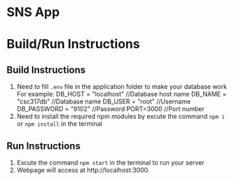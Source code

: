 # SNS App

# Build/Run Instructions

## Build Instructions

1. Need to fill `.env` file in the application folder to make your database work
   For example:
   DB_HOST = "localhost" //Database host name
   DB_NAME = "csc317db" //Database name
   DB_USER = "root" //Username
   DB_PASSWORD = "9102" //Password
   PORT=3000 //Port number
2. Need to install the required npm modules by excute the command `npm i` or `npm install` in the terminal

## Run Instructions

1. Excute the command `npm start` in the terminal to run your server
2. Webpage will access at http://localhost:3000.
